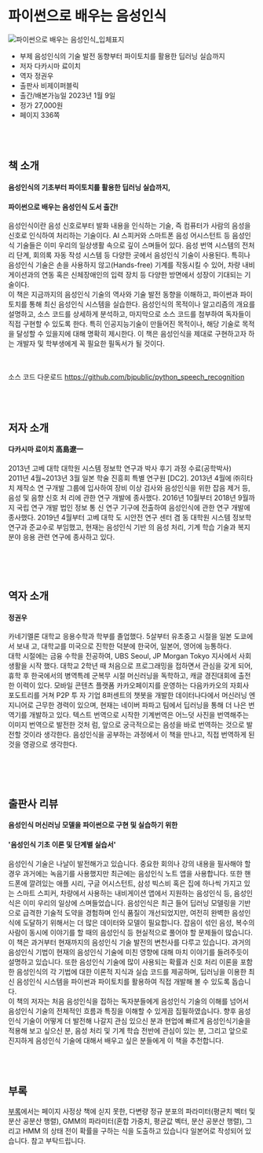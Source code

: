 # 파이썬으로 배우는 음성인식
![파이썬으로 배우는 음성인식_입체표지](https://user-images.githubusercontent.com/21074282/210909181-0466b4a4-f3e5-43d3-8934-552973c4ce2c.png)

- 부제 음성인식의 기술 발전 동향부터 파이토치를 활용한 딥러닝 실습까지
- 저자 다카시마 료이치
- 역자 정권우
- 출판사 비제이퍼블릭
- 출간/배본가능일 2023년 1월 9일
- 정가 27,000원
- 페이지 336쪽

<br><br>
## 책 소개
<h4>음성인식의 기초부터 파이토치를 활용한 딥러닝 실습까지,</h4>
<h4>파이썬으로 배우는 음성인식 도서 출간!</h4>

음성인식이란 음성 신호로부터 발화 내용을 인식하는 기술, 즉 컴퓨터가 사람의 음성을 신호로 인식하여 처리하는 기술이다. AI 스피커와 스마트폰 음성 어시스턴트 등 음성인식 기술들은 이미 우리의 일상생활 속으로 깊이 스며들어 있다. 음성 번역 시스템의 전처리 단계, 회의록 자동 작성 시스템 등 다양한 곳에서 음성인식 기술이 사용된다. 특히나 음성인식 기술은 손을 사용하지 않고(Hands-free) 기계를 작동시킬 수 있어, 차량 내비게이션과의 연동 혹은 신체장애인의 입력 장치 등 다양한 방면에서 성장이 기대되는 기술이다.
<br>
이 책은 지금까지의 음성인식 기술의 역사와 기술 발전 동향을 이해하고, 파이썬과 파이토치를 통해 최신 음성인식 시스템을 실습한다. 음성인식의 목적이나 알고리즘의 개요를 설명하고, 소스 코드를 상세하게 분석하고, 마지막으로 소스 코드를 첨부하여 독자들이 직접 구현할 수 있도록 한다. 특히 인공지능기술이 만들어진 목적이나, 해당 기술로 목적을 달성할 수 있을지에 대해 명확히 제시한다. 이 책은 음성인식을 제대로 구현하고자 하는 개발자 및 학부생에게 꼭 필요한 필독서가 될 것이다.

<br><br>
소스 코드 다운로드 https://github.com/bjpublic/python_speech_recognition


<br><br>
## 저자 소개

<h4>다카시마 료이치 高島遼一</h4>
2013년 고베 대학 대학원 시스템 정보학 연구과 박사 후기 과정 수료(공학박사)
<br>
2011년 4월~2013년 3월 일본 학술 진흥회 특별 연구원 [DC2]. 2013년 4월에 ㈜히타치 제작소 연
구개발 그룹에 입사하여 장비 이상 검사와 음성인식을 위한 잡음 제거 등, 음성 및 음향 신호 처
리에 관한 연구 개발에 종사했다. 2016년 10월부터 2018년 9월까지 국립 연구 개발 법인 정보 통
신 연구 기구에 전출하여 음성인식에 관한 연구 개발에 종사했다. 2019년 4월부터 고베 대학 도
시안전 연구 센터 겸 동 대학원 시스템 정보학 연구과 준교수로 부임했고, 현재는 음성인식 기반
의 음성 처리, 기계 학습 기술과 복지 분야 응용 관련 연구에 종사하고 있다.


<br><br><br>
## 역자 소개

<h4>정권우</h4>
카네기멜론 대학교 응용수학과 학부를 졸업했다. 5살부터 유초중고 시절을 일본 도쿄에서 보내
고, 대학교를 미국으로 진학한 덕분에 한국어, 일본어, 영어에 능통하다.
<br>
대학 시절에는 금융 수학을 전공하여, UBS Seoul, JP Morgan Tokyo 지사에서 사회생활을 시작
했다. 대학교 2학년 때 처음으로 프로그래밍을 접하면서 관심을 갖게 되어, 휴학 후 한국에서의
병역특례 군복무 시절 머신러닝을 독학하고, 캐글 경진대회에 출전한 이력이 있다.
모바일 콘텐츠 플랫폼 카카오페이지를 운영하는 다음카카오의 자회사 포도트리를 거쳐 P2P 투
자 기업 8퍼센트의 챗봇을 개발한 데이터나다에서 머신러닝 엔지니어로 근무한 경력이 있으며,
현재는 네이버 파파고 팀에서 딥러닝을 통해 더 나은 번역기를 개발하고 있다.
텍스트 번역으로 시작한 기계번역은 어느덧 사진을 번역해주는 이미지 번역으로 발전한 것처
럼, 앞으로 궁극적으로는 음성을 바로 번역하는 것으로 발전할 것이라 생각한다.
음성인식을 공부하는 과정에서 이 책을 만나고, 직접 번역하게 된 것을 영광으로 생각한다.

  
<br><br><br>
## 출판사 리뷰
<h4>음성인식 머신러닝 모델을 파이썬으로 구현 및 실습하기 위한</h4>
<h4>'음성인식 기초 이론 및 단계별 실습서'</h4>

음성인식 기술은 나날이 발전해가고 있습니다. 중요한 회의나 강의 내용을 필사해야 할 경우 과거에는 녹음기를 사용했지만 최근에는 음성인식 노트 앱을 사용합니다. 또한 핸드폰에 깔려있는 애플 시리, 구글 어시스턴트, 삼성 빅스비 혹은 집에 하나씩 가지고 있는 스마트 스피커, 차량에서 사용하는 내비게이션 앱에서 지원하는 음성인식 등, 음성인식은 이미 우리의 일상에 스며들었습니다. 음성인식은 최근 들어 딥러닝 모델링을 기반으로 급격한 기술적 도약을 경험하며 인식 품질이 개선되었지만, 여전히 완벽한 음성인식에 도달하기 위해서는 더 많은 데이터와 모델이 필요합니다. 잡음이 섞인 음성, 복수의 사람이 동시에 이야기를 할 때의 음성인식 등 현실적으로 풀어야 할 문제들이 많습니다.
<br>
이 책은 과거부터 현재까지의 음성인식 기술 발전의 변천사를 다루고 있습니다. 과거의 음성인식 기법이 현재의 음성인식 기술에 미친 영향에 대해 마치 이야기를 들려주듯이 설명하고 있습니다. 또한 음성인식 기술에 많이 사용되는 확률과 신호 처리 이론을 포함한 음성인식의 각 기법에 대한 이론적 지식과 실습 코드를 제공하며, 딥러닝을 이용한 최신 음성인식 시스템을 파이썬과 파이토치를 활용하여 직접 개발해 볼 수 있도록 돕습니다. 
<br>
이 책의 저자는 처음 음성인식을 접하는 독자분들에게 음성인식 기술의 이해를 넘어서 음성인식 기술의 전체적인 흐름과 특징을 이해할 수 있게끔 집필하였습니다. 향후 음성인식 기술이 어떻게 더 발전해 나갈지 관심 있으신 분과 현업에 빠르게 음성인식기술을 적용해 보고 싶으신 분, 음성 처리 및 기계 학습 전반에 관심이 있는 분, 그리고 앞으로 진지하게 음성인식 기술에 대해서 배우고 싶은 분들에게 이 책을 추천합니다.

<br><br>

## 부록
[부록](appendix.pdf)에서는 페이지 사정상 책에 싣지 못한, 다변량 정규 분포의 파라미터(평균치 벡터 및 분산 공분산 행렬),
GMM의 파라미터(혼합 가중치, 평균값 벡터, 분산 공분산 행렬), 그리고 HMM 의 상태 전이 확률을 구하는 식을 도출하고 있습니다
일본어로 작성되어 있습니다. 참고 부탁드립니다.
